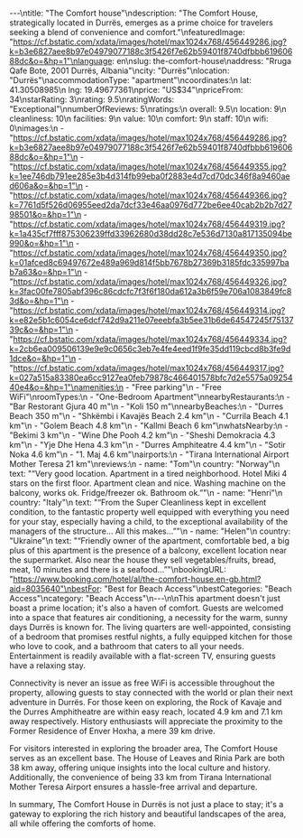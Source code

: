 ---\ntitle: "The Comfort house"\ndescription: "The Comfort House, strategically located in Durrës, emerges as a prime choice for travelers seeking a blend of convenience and comfort."\nfeaturedImage: "https://cf.bstatic.com/xdata/images/hotel/max1024x768/456449286.jpg?k=b3e6827aee8b97e04979077188c3f5426f7e62b59401f8740dfbbb61960688dc&o=&hp=1"\nlanguage: en\nslug: the-comfort-house\naddress: "Rruga Qafe Bote, 2001 Durrës, Albania"\ncity: "Durrës"\nlocation: "Durrës"\naccommodationType: "apartment"\ncoordinates:\n  lat: 41.30508985\n  lng: 19.49677361\nprice: "US$34"\npriceFrom: 34\nstarRating: 3\nrating: 9.5\nratingWords: "Exceptional"\nnumberOfReviews: 5\nratings:\n  overall: 9.5\n  location: 9\n  cleanliness: 10\n  facilities: 9\n  value: 10\n  comfort: 9\n  staff: 10\n  wifi: 0\nimages:\n  - "https://cf.bstatic.com/xdata/images/hotel/max1024x768/456449286.jpg?k=b3e6827aee8b97e04979077188c3f5426f7e62b59401f8740dfbbb61960688dc&o=&hp=1"\n  - "https://cf.bstatic.com/xdata/images/hotel/max1024x768/456449355.jpg?k=1ee746db791ee285e3b4d314fb99eba0f2883e4d7cd70dc346f8a9460aed606a&o=&hp=1"\n  - "https://cf.bstatic.com/xdata/images/hotel/max1024x768/456449366.jpg?k=7761d5f526d06955eed2da7dcf33e46aa0976d772be6ee40cab2b2b7d2798501&o=&hp=1"\n  - "https://cf.bstatic.com/xdata/images/hotel/max1024x768/456449319.jpg?k=1a435cf7fff875306239ffd33962680d38dd28c7e536d7130a817135094be990&o=&hp=1"\n  - "https://cf.bstatic.com/xdata/images/hotel/max1024x768/456449350.jpg?k=01afced8c69497672e489a969d814f5bb7678b27369b3185fdc335997bab7a63&o=&hp=1"\n  - "https://cf.bstatic.com/xdata/images/hotel/max1024x768/456449326.jpg?k=3fac00fe7805abf396c86cdcfc7f3f6f180da612a3b6f59e706a1083849fc83d&o=&hp=1"\n  - "https://cf.bstatic.com/xdata/images/hotel/max1024x768/456449314.jpg?k=e82e5b1c6054ce6dcf742d9a211e07eeebfa3b5ee31b6de64547245f7513739c&o=&hp=1"\n  - "https://cf.bstatic.com/xdata/images/hotel/max1024x768/456449334.jpg?k=2cb6ea009506139e9e9c0656c3eb7e4fe4eed1f9fe35dd119cbcd8b3fe9d1dce&o=&hp=1"\n  - "https://cf.bstatic.com/xdata/images/hotel/max1024x768/456449317.jpg?k=027a515a83380ea6cc9127ea0feb79878c466401578bfc7d2e5575a0925440e4&o=&hp=1"\namenities:\n  - "Free parking"\n  - "Free WiFi"\nroomTypes:\n  - "One-Bedroom Apartment"\nnearbyRestaurants:\n  - "Bar Restorant Gjura 40 m"\n  - "Koli 150 m"\nnearbyBeaches:\n  - "Durres Beach 350 m"\n  - "Shkëmbi i Kavajës Beach 2.4 km"\n  - "Currila Beach 4.1 km"\n  - "Golem Beach 4.8 km"\n  - "Kallmi Beach 6 km"\nwhatsNearby:\n  - "Bekimi 3 km"\n  - "Wine Dhe Pooh 4.2 km"\n  - "Sheshi Demokracia 4.3 km"\n  - "Yje Dhe Hena 4.3 km"\n  - "Durres Amphiteatre 4.4 km"\n  - "Sotir Noka 4.6 km"\n  - "1. Maj 4.6 km"\nairports:\n  - "Tirana International Airport Mother Teresa 21 km"\nreviews:\n  - name: "Tom"\n    country: "Norway"\n    text: "“Very good location. Apartment in a tired neighborhood. Hotel Miki 4 stars on the first floor. Apartment clean and nice. Washing machine on the balcony, works ok. Fridge/freezer ok. Bathroom ok.”"\n  - name: "Henri"\n    country: "Italy"\n    text: "“From the Super Cleanliness kept in excellent condition, to the fantastic property well equipped with everything you need for your stay, especially having a child, to the exceptional availability of the managers of the structure... All this makes...”"\n  - name: "Helen"\n    country: "Ukraine"\n    text: "“Friendly owner of the apartment, comfortable bed, a big plus of this apartment is the presence of a balcony, excellent location near the supermarket. Also near the house they sell vegetables/fruits, bread, meat, 10 minutes and there is a seafood...”"\nbookingURL: "https://www.booking.com/hotel/al/the-comfort-house.en-gb.html?aid=8035640"\nbestFor: "Best for Beach Access"\nbestCategories: "Beach Access"\ncategory: "Beach Access"\n---\n\nThis apartment doesn't just boast a prime location; it's also a haven of comfort. Guests are welcomed into a space that features air conditioning, a necessity for the warm, sunny days Durrës is known for. The living quarters are well-appointed, consisting of a bedroom that promises restful nights, a fully equipped kitchen for those who love to cook, and a bathroom that caters to all your needs. Entertainment is readily available with a flat-screen TV, ensuring guests have a relaxing stay.

Connectivity is never an issue as free WiFi is accessible throughout the property, allowing guests to stay connected with the world or plan their next adventure in Durrës. For those keen on exploring, the Rock of Kavaje and the Durres Amphitheatre are within easy reach, located 4.9 km and 7.1 km away respectively. History enthusiasts will appreciate the proximity to the Former Residence of Enver Hoxha, a mere 39 km drive.

For visitors interested in exploring the broader area, The Comfort House serves as an excellent base. The House of Leaves and Rinia Park are both 38 km away, offering unique insights into the local culture and history. Additionally, the convenience of being 33 km from Tirana International Mother Teresa Airport ensures a hassle-free arrival and departure.

In summary, The Comfort House in Durrës is not just a place to stay; it's a gateway to exploring the rich history and beautiful landscapes of the area, all while offering the comforts of home.